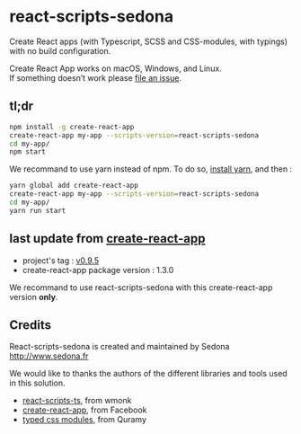 # react-scripts-sedona

Create React apps (with Typescript, SCSS and CSS-modules, with typings) with no build configuration.

Create React App works on macOS, Windows, and Linux.<br>
If something doesn’t work please [file an issue](https://github.com/facebookincubator/create-react-app/issues/new).

## tl;dr

```sh
npm install -g create-react-app
create-react-app my-app --scripts-version=react-scripts-sedona
cd my-app/
npm start
```

We recommand to use yarn instead of npm.
To do so, [install yarn](https://yarnpkg.com/lang/en/docs/install/), and then :
```sh
yarn global add create-react-app
create-react-app my-app --scripts-version=react-scripts-sedona
cd my-app/
yarn run start
```

## last update from [create-react-app](https://github.com/facebookincubator/create-react-app)

* project's tag : [v0.9.5](https://github.com/facebookincubator/create-react-app/releases/tag/v0.9.5)
* create-react-app package version : 1.3.0

We recommand to use react-scripts-sedona with this create-react-app version **only**.

Credits
-------

React-scripts-sedona is created and maintained by Sedona
http://www.sedona.fr

We would like to thanks the authors of the different libraries and tools
used in this solution.

* [react-scripts-ts](https://github.com/wmonk/create-react-app-typescript), from wmonk
* [create-react-app](https://github.com/facebookincubator/create-react-app), from Facebook
* [typed css modules](https://github.com/Quramy/typed-css-modules), from Quramy